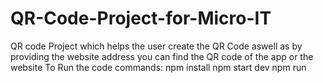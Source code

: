 # QR-Code-Project-for-Micro-IT
QR code Project which helps the user create the QR Code aswell as by providing the website address you  can find the QR code of the app or the website 
To Run the code commands:
                          npm install
                          npm start dev
                          npm run

